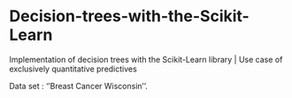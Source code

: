 # Decision-trees-with-the-Scikit-Learn

Implementation of decision trees with the Scikit-Learn library | Use case of exclusively quantitative predictives 

Data set : ‘’Breast Cancer Wisconsin’’.
